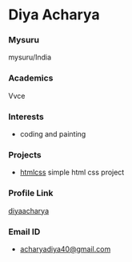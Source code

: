 # Diya Acharya

### Mysuru

mysuru/India

### Academics

Vvce

### Interests

- coding and painting


### Projects

- [htmlcss](https://github.com/diyaacharya/htmlcss) simple html css project

### Profile Link

[diyaacharya](https://github.com/diyaacharya/htmlcss)

### Email ID

- acharyadiya40@gmail.com
